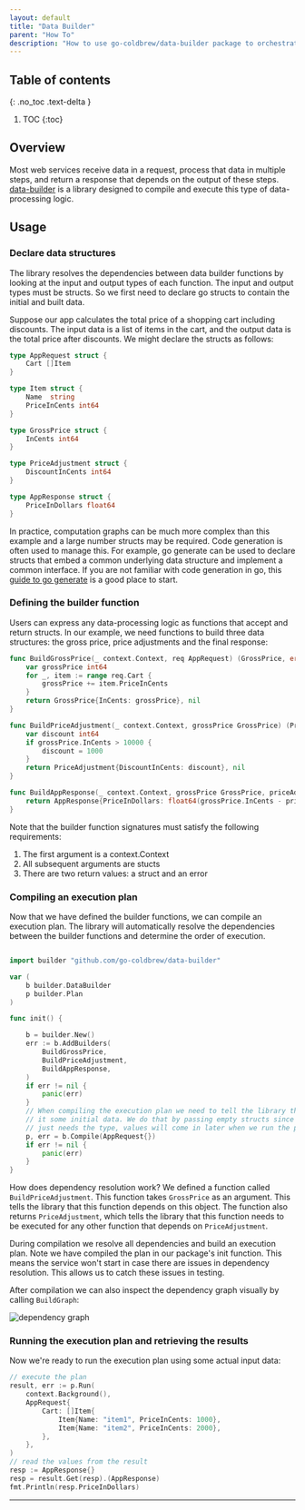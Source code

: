```yaml
---
layout: default
title: "Data Builder"
parent: "How To"
description: "How to use go-coldbrew/data-builder package to orchestrate data-processing logic in Go."
---
```

## Table of contents
{: .no_toc .text-delta }

1. TOC
{:toc}

## Overview

Most web services receive data in a request, process that data in multiple steps, and return a response that depends on the output of these steps. [data-builder] is a library designed to compile and execute this type of data-processing logic.

## Usage

### Declare data structures

The library resolves the dependencies between data builder functions by looking at the input and output types of each function. The input and output types must be structs. So we first need to declare go structs to contain the initial and built data.

Suppose our app calculates the total price of a shopping cart including discounts. The input data is a list of items in the cart, and the output data is the total price after discounts. We might declare the structs as follows:

```go
type AppRequest struct {
    Cart []Item
}

type Item struct {
    Name  string
    PriceInCents int64
}

type GrossPrice struct {
    InCents int64
}

type PriceAdjustment struct {
    DiscountInCents int64
}

type AppResponse struct {
    PriceInDollars float64
}
```

In practice, computation graphs can be much more complex than this example and a large number structs may be required. Code generation is often used to manage this. For example, go generate can be used to declare structs that embed a common underlying data structure and implement a common interface. If you are not familiar with code generation in go, this [guide to go generate] is a good place to start.


### Defining the builder function

Users can express any data-processing logic as functions that accept and return structs. In our example, we need functions to build three data structures: the gross price, price adjustments and the final response:

```go
func BuildGrossPrice(_ context.Context, req AppRequest) (GrossPrice, error) {
    var grossPrice int64
    for _, item := range req.Cart {
        grossPrice += item.PriceInCents
    }
    return GrossPrice{InCents: grossPrice}, nil
}

func BuildPriceAdjustment(_ context.Context, grossPrice GrossPrice) (PriceAdjustment, error) {
    var discount int64
    if grossPrice.InCents > 10000 {
        discount = 1000
    }
    return PriceAdjustment{DiscountInCents: discount}, nil
}

func BuildAppResponse(_ context.Context, grossPrice GrossPrice, priceAdjustment PriceAdjustment) (AppResponse, error) {
    return AppResponse{PriceInDollars: float64(grossPrice.InCents - priceAdjustment.DiscountInCents) / 100}, nil
}
```

Note that the builder function signatures must satisfy the following requirements:
1. The first argument is a context.Context
2. All subsequent arguments are stucts
3. There are two return values: a struct and an error


### Compiling an execution plan

Now that we have defined the builder functions, we can compile an execution plan. The library will automatically resolve the dependencies between the builder functions and determine the order of execution.

```go

import builder "github.com/go-coldbrew/data-builder"

var (
    b builder.DataBuilder
    p builder.Plan
)

func init() {

    b = builder.New()
    err := b.AddBuilders(
        BuildGrossPrice,
        BuildPriceAdjustment,
        BuildAppResponse,
    )
    if err != nil {
        panic(err)
    }
    // When compiling the execution plan we need to tell the library that we will provide
    // it some initial data. We do that by passing empty structs since the compiler
    // just needs the type, values will come in later when we run the plan.
    p, err = b.Compile(AppRequest{})
    if err != nil {
        panic(err)
    }
}
```

How does dependency resolution work? We defined a function called `BuildPriceAdjustment`. This function takes `GrossPrice` as an argument. This tells the library that this function depends on this object. The function also returns `PriceAdjustment`, which tells the library that this function needs to be executed for any other function that depends on `PriceAdjustment`.

During compilation we resolve all dependencies and build an execution plan. Note we have compiled the plan in our package's init function. This means the service won't start in case there are issues in dependency resolution. This allows us to catch these issues in testing.

After compilation we can also inspect the dependency graph visually by calling `BuildGraph`:

![dependency graph](../../assets/images/data-builder.svg)

### Running the execution plan and retrieving the results

Now we're ready to run the execution plan using some actual input data:

```go
// execute the plan
result, err := p.Run(
    context.Background(),
    AppRequest{
        Cart: []Item{
            Item{Name: "item1", PriceInCents: 1000},
            Item{Name: "item2", PriceInCents: 2000},
        },
    },
)
// read the values from the result
resp := AppResponse{}
resp = result.Get(resp).(AppResponse)
fmt.Println(resp.PriceInDollars)
```

---
[data-builder]: https://pkg.go.dev/github.com/go-coldbrew/data-builder
[guide to go generate]: https://eli.thegreenplace.net/2021/a-comprehensive-guide-to-go-generate/
